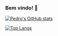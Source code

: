 ### Bem vindo! 👋

[![Pedro's GitHub stats](https://github-readme-stats.vercel.app/api?username=pdrobzr&show_icons=true&theme=radical)](https://github.com/pdrobzr/github-readme-stats)

[![Top Langs](https://github-readme-stats.vercel.app/api/top-langs/?username=pdrobzr&layout=compact&theme=radical)](https://github.com/pdrobzr/github-readme-stats)
